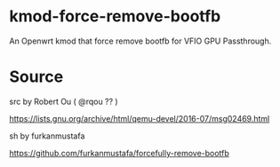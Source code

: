 # kmod-force-remove-bootfb
An Openwrt kmod that force remove bootfb for VFIO GPU Passthrough.
# Source

src by Robert Ou ( @rqou ?? )

https://lists.gnu.org/archive/html/qemu-devel/2016-07/msg02469.html

sh by furkanmustafa

https://github.com/furkanmustafa/forcefully-remove-bootfb
